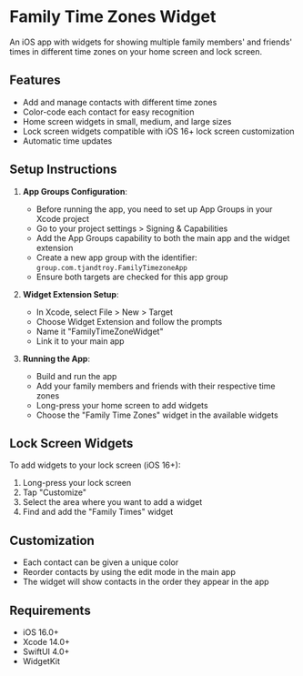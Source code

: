 # Family Time Zones Widget

An iOS app with widgets for showing multiple family members' and friends' times in different time zones on your home screen and lock screen.

## Features

- Add and manage contacts with different time zones
- Color-code each contact for easy recognition
- Home screen widgets in small, medium, and large sizes
- Lock screen widgets compatible with iOS 16+ lock screen customization
- Automatic time updates

## Setup Instructions

1. **App Groups Configuration**:
   - Before running the app, you need to set up App Groups in your Xcode project
   - Go to your project settings > Signing & Capabilities
   - Add the App Groups capability to both the main app and the widget extension
   - Create a new app group with the identifier: `group.com.tjandtroy.FamilyTimezoneApp`
   - Ensure both targets are checked for this app group

2. **Widget Extension Setup**:
   - In Xcode, select File > New > Target
   - Choose Widget Extension and follow the prompts
   - Name it "FamilyTimeZoneWidget"
   - Link it to your main app

3. **Running the App**:
   - Build and run the app
   - Add your family members and friends with their respective time zones
   - Long-press your home screen to add widgets
   - Choose the "Family Time Zones" widget in the available widgets

## Lock Screen Widgets

To add widgets to your lock screen (iOS 16+):
1. Long-press your lock screen
2. Tap "Customize"
3. Select the area where you want to add a widget
4. Find and add the "Family Times" widget

## Customization

- Each contact can be given a unique color
- Reorder contacts by using the edit mode in the main app
- The widget will show contacts in the order they appear in the app

## Requirements

- iOS 16.0+
- Xcode 14.0+
- SwiftUI 4.0+
- WidgetKit 
